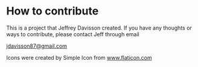 # How to contribute

This is a project that Jeffrey Davisson created.  If you have any thoughts
or ways to contribute, please contact Jeff through email

jdavisson87@gmail.com

Icons were created by Simple Icon from www.flaticon.com 
